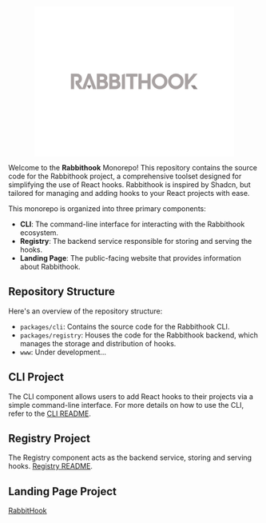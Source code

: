 <p align="center">
 <img align="center" src="https://raw.githubusercontent.com/lucamqf/rabbithook/main/apps/www/src/public/logo.svg" width="400" />
</p>

Welcome to the **Rabbithook** Monorepo! This repository contains the source code for the Rabbithook project, a comprehensive toolset designed for simplifying the use of React hooks. Rabbithook is inspired by Shadcn, but tailored for managing and adding hooks to your React projects with ease.

This monorepo is organized into three primary components:
- **CLI**: The command-line interface for interacting with the Rabbithook ecosystem.
- **Registry**: The backend service responsible for storing and serving the hooks.
- **Landing Page**: The public-facing website that provides information about Rabbithook.

## Repository Structure

Here's an overview of the repository structure:

- `packages/cli`: Contains the source code for the Rabbithook CLI.
- `packages/registry`: Houses the code for the Rabbithook backend, which manages the storage and distribution of hooks.
- `www`: Under development...

## CLI Project

The CLI component allows users to add React hooks to their projects via a simple command-line interface. For more details on how to use the CLI, refer to the [CLI README](./packages/cli/README.md).

## Registry Project

The Registry component acts as the backend service, storing and serving hooks. [Registry README](./packages/registry/README.md).

## Landing Page Project
[RabbitHook](https://www.rabbithook.com.br/)
